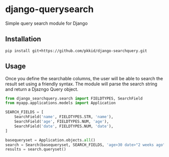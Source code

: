 # django-querysearch
Simple query search module for Django

## Installation
```
pip install git+https://github.com/pkkid/django-searchquery.git
```

## Usage
Once you define the searchable columns, the user will be able to search the 
result set using a friendly syntax. The module will parse the search string and
return a Djazngo Query object.

```python
from django_searchquery.search import FIELDTYPES, SearchField
from myapp.applications.models import Application

SEARCH_FIELDS = [
    SearchField('name', FIELDTYPES.STR, 'name'),
    SearchField('age', FIELDTYPES.NUM, 'age'),
    SearchField('date', FIELDTYPES.NUM, 'date'),
]

basequeryset = Application.objects.all()
search = Search(basequeryset, SEARCH_FIELDS, 'age>30 date>"2 weeks ago" name=Michael')
results = search.queryset()
```

